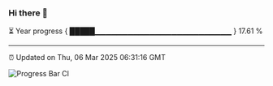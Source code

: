 ### Hi there 👋

⏳ Year progress { █████▁▁▁▁▁▁▁▁▁▁▁▁▁▁▁▁▁▁▁▁▁▁▁▁▁ } 17.61 %

---

⏰ Updated on Thu, 06 Mar 2025 06:31:16 GMT

![Progress Bar CI](https://github.com/ZhaoGui/ZhaoGui/workflows/Progress%20Bar%20CI/badge.svg)
